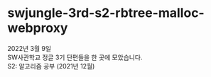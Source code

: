 # swjungle-3rd-s2-rbtree-malloc-webproxy

2022년 3월 9일 <br />
SW사관학교 정글 3기 단편들을 한 곳에 모았습니다. <br />
S2: 알고리즘 공부 (2021년 12월)
